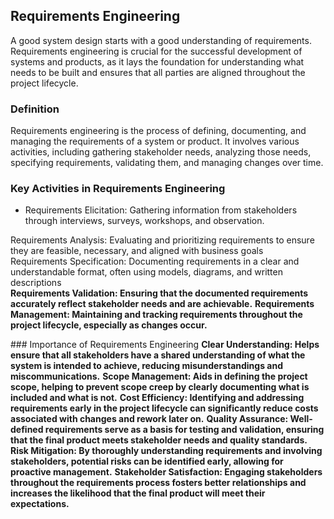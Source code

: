 ## Requirements Engineering
A good system design starts with a good understanding of requirements. Requirements engineering is crucial for the successful development of systems and products, as it lays the foundation for understanding what needs to be built and ensures that all parties are aligned throughout the project lifecycle.


### Definition
Requirements engineering is the process of defining, documenting, and managing the requirements of a system or product. It involves various activities, including gathering stakeholder needs, analyzing those needs, specifying requirements, validating them, and managing changes over time.

### Key Activities in Requirements Engineering
 - Requirements Elicitation: Gathering information from stakeholders through interviews, surveys, workshops, and observation.

Requirements Analysis: Evaluating and prioritizing requirements to ensure they are feasible, necessary, and aligned with business goals\
Requirements Specification: Documenting requirements in a clear and understandable format, often using models, diagrams, and written descriptions\
<b>Requirements Validation: Ensuring that the documented requirements accurately reflect stakeholder needs and are achievable.</b>
<b>Requirements Management: Maintaining and tracking requirements throughout the project lifecycle, especially as changes occur.</b>


<p>
### Importance of Requirements Engineering
<b>Clear Understanding: Helps ensure that all stakeholders have a shared understanding of what the system is intended to achieve, reducing misunderstandings and miscommunications.</b>
<b>Scope Management: Aids in defining the project scope, helping to prevent scope creep by clearly documenting what is included and what is not.</b>
<b>Cost Efficiency: Identifying and addressing requirements early in the project lifecycle can significantly reduce costs associated with changes and rework later on.</b>
<b>Quality Assurance: Well-defined requirements serve as a basis for testing and validation, ensuring that the final product meets stakeholder needs and quality standards.</b>
<b>Risk Mitigation: By thoroughly understanding requirements and involving stakeholders, potential risks can be identified early, allowing for proactive management.</b>
<b>Stakeholder Satisfaction: Engaging stakeholders throughout the requirements process fosters better relationships and increases the likelihood that the final product will meet their expectations.</b>
</p>


